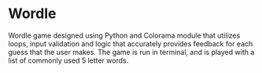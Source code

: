 # Wordle
Wordle game designed using Python and Colorama module that utilizes loops, input validation and logic that accurately provides feedback for each guess that the user makes. The game is run in terminal, and is played with a list of commonly used 5 letter words.
